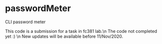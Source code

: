 # passwordMeter
CLI password meter

This code is a submission for a task in fc381 lab.\n
The code not completed yet :) \n
New updates will be available before 11/Nov/2020. 
